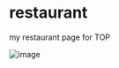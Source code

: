 # restaurant
my restaurant page for TOP

![image](https://user-images.githubusercontent.com/3532195/130912578-1e0301fc-9358-4608-bb20-fb822fe4f1fc.png)
